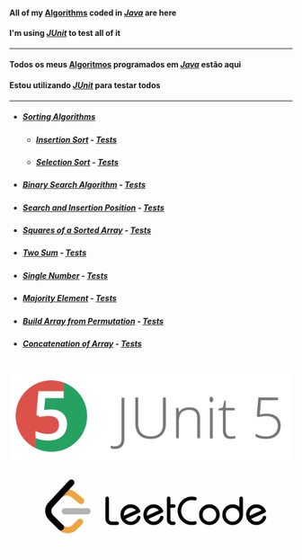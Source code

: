 #### All of my <u>Algorithms</u> coded in <i><u>Java</u></i> are here
#### I'm using <u><i>JUnit</i></u> to test all of it

---

#### Todos os meus <u>Algoritmos</u> programados em <i><u>Java</u></i> estão aqui

#### Estou utilizando <u><i>JUnit</i></u> para testar todos

---

- ##### [Sorting Algorithms](src/main/java/sort)
  - ##### [Insertion Sort](src/main/java/sort/InsertionSort.java) - [Tests](src/test/java/sort/InsertionSortingTest.java)
  - ##### [Selection Sort](src/main/java/sort/SelectionSort.java) - [Tests](src/test/java/sort/SelectionSortingTest.java)
- ##### [Binary Search Algorithm](src/main/java/binary_search) - [Tests](src/test/java/binary_search/BinarySearchTest.java)
- ##### [Search and Insertion Position](src/main/java/search_insertion_position) - [Tests](src/test/java/search_insertion_position/SearchInsertionPositionTest.java)
- ##### [Squares of a Sorted Array](src/main/java/squares_of_a_sorted_array) - [Tests](src/test/java/squares_of_a_sorted_array/SquaresOfASortedArrayTest.java)
- ##### [Two Sum](src/main/java/two_sum) - [Tests](src/test/java/two_sum/TwoSumTest.java)
- ##### [Single Number](src/main/java/single_number) - [Tests](src/test/java/single_number/SingleNumberTest.java)
- ##### [Majority Element](src/main/java/majority_element) - [Tests](src/test/java/majority_element/MajorityElementTest.java)
- ##### [Build Array from Permutation](src/main/java/build_array_from_permutation) - [Tests](src/test/java/build_array_from_permutation/BuildArrayFromPermutationTest.java)
- ##### [Concatenation of Array](src/main/java/concatenation_of_araray) - [Tests](src/test/java/concatenation_of_array/ConcatenationOfArrayTest.java)

<br />

<img src="images/junit5.png" width="600px" />

<img src="images/leetcode.png" width="600px" />
